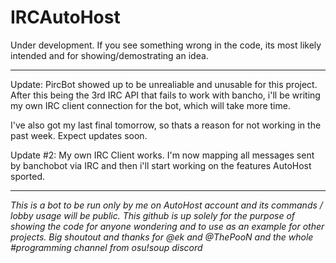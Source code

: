 # IRCAutoHost

Under development. If you see something wrong in the code, its most likely intended and for showing/demostrating an idea.

------

Update: PircBot showed up to be unrealiable and unusable for this project. After this being the 3rd IRC API that fails to work with bancho, i'll be writing my own IRC client connection for the bot, which will take more time.

I've also got my last final tomorrow, so thats a reason for not working in the past week. Expect updates soon.


Update #2: My own IRC Client works. I'm now mapping all messages sent by banchobot via IRC and then i'll start working on the features AutoHost sported.

------

*This is a bot to be run only by me on AutoHost account and its commands / lobby usage will be public. This github is up solely for the purpose of showing the code for anyone wondering and to use as an example for other projects. Big shoutout and thanks for @ek and @ThePooN and the whole #programming channel from osu!soup discord*
